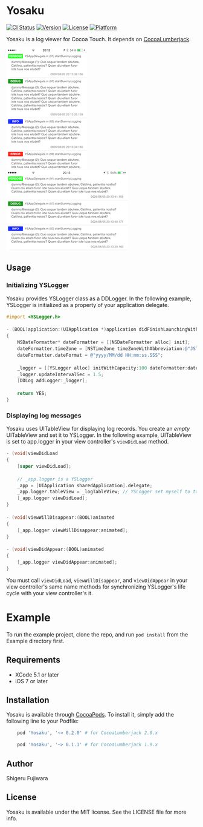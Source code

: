 # Yosaku

[![CI Status](http://img.shields.io/travis/sgr/Yosaku.svg?style=flat)](https://travis-ci.org/sgr/Yosaku)
[![Version](https://img.shields.io/cocoapods/v/Yosaku.svg?style=flat)](http://cocoadocs.org/docsets/Yosaku)
[![License](https://img.shields.io/cocoapods/l/Yosaku.svg?style=flat)](http://cocoadocs.org/docsets/Yosaku)
[![Platform](https://img.shields.io/cocoapods/p/Yosaku.svg?style=flat)](http://cocoadocs.org/docsets/Yosaku)

Yosaku is a log viewer for Cocoa Touch.
It depends on [CocoaLumberjack](https://github.com/CocoaLumberjack/CocoaLumberjack).

![iPhone portrait screenshot](https://github.com/sgr/Yosaku/raw/master/Resources/iPhone_portrait.png "iPhone portrait screenshot")
![iPhone landspace screenshot](https://github.com/sgr/Yosaku/raw/master/Resources/iPhone_landscape.png "iPhone landspace screenshot")

## Usage

### Initializing YSLogger

Yosaku provides YSLogger class as a DDLogger.
In the following example, YSLogger is initialized as a property of your application delegate.

```objective-c
#import <YSLogger.h>

- (BOOL)application:(UIApplication *)application didFinishLaunchingWithOptions:(NSDictionary *)launchOptions
{
    NSDateFormatter* dateFormatter = [[NSDateFormatter alloc] init];
    dateFormatter.timeZone = [NSTimeZone timeZoneWithAbbreviation:@"JST"];
    dateFormatter.dateFormat = @"yyyy/MM/dd HH:mm:ss.SSS";

    _logger = [[YSLogger alloc] initWithCapacity:100 dateFormatter:dateFormatter];
    _logger.updateIntervalSec = 1.5;
    [DDLog addLogger:_logger];

    return YES;
}
```

### Displaying log messages

Yosaku uses UITableView for displaying log records. You create an *empty* UITableView and set it to YSLogger.
In the following example, UITableView is set to app.logger in your view controller's `viewDidLoad` method.

```objective-c
- (void)viewDidLoad
{
    [super viewDidLoad];

    // _app.logger is a YSLogger
    _app = [UIApplication sharedApplication].delegate;
    _app.logger.tableView = _logTableView; // YSLogger set myself to tableView's data source and delegate
    [_app.logger viewDidLoad];
}

- (void)viewWillDisappear:(BOOL)animated
{
    [_app.logger viewWillDisappear:animated];
}

- (void)viewDidAppear:(BOOL)animated
{
    [_app.logger viewDidAppear:animated];
}
```

You must call `viewDidLoad`, `viewWillDisappear`, and `viewDidAppear` in your view controller's same name methods for synchronizing YSLogger's life cycle with your view controller's it.

# Example

To run the example project, clone the repo, and run `pod install` from the Example directory first.

## Requirements

* XCode 5.1 or later
* iOS 7 or later

## Installation

Yosaku is available through [CocoaPods](http://cocoapods.org). To install
it, simply add the following line to your Podfile:


```ruby
    pod 'Yosaku', '~> 0.2.0' # for CocoaLumberjack 2.0.x
```

```ruby
    pod 'Yosaku', '~> 0.1.1' # for CocoaLumberjack 1.9.x
```

## Author

Shigeru Fujiwara

## License

Yosaku is available under the MIT license. See the LICENSE file for more info.


